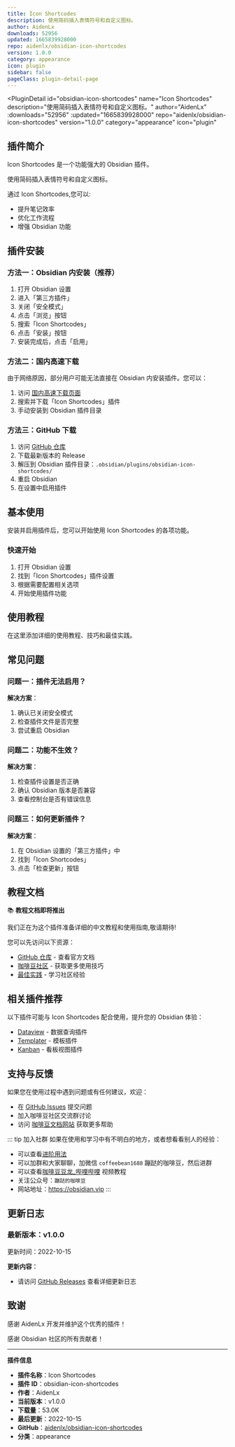 ```yaml
---
title: Icon Shortcodes
description: 使用简码插入表情符号和自定义图标。
author: AidenLx
downloads: 52956
updated: 1665839928000
repo: aidenlx/obsidian-icon-shortcodes
version: 1.0.0
category: appearance
icon: plugin
sidebar: false
pageClass: plugin-detail-page
---
```


<PluginDetail
  id="obsidian-icon-shortcodes"
  name="Icon Shortcodes"
  description="使用简码插入表情符号和自定义图标。"
  author="AidenLx"
  :downloads="52956"
  :updated="1665839928000"
  repo="aidenlx/obsidian-icon-shortcodes"
  version="1.0.0"
  category="appearance"
  icon="plugin"
>

<!-- AUTO_GENERATED_START -->
## 插件简介

Icon Shortcodes 是一个功能强大的 Obsidian 插件。

使用简码插入表情符号和自定义图标。

通过 Icon Shortcodes,您可以:

- 提升笔记效率
- 优化工作流程
- 增强 Obsidian 功能

<!-- AUTO_GENERATED_END -->

<!-- AUTO_GENERATED_START -->
## 插件安装

### 方法一：Obsidian 内安装（推荐）

1. 打开 Obsidian 设置
2. 进入「第三方插件」
3. 关闭「安全模式」
4. 点击「浏览」按钮
5. 搜索「Icon Shortcodes」
6. 点击「安装」按钮
7. 安装完成后，点击「启用」

### 方法二：国内高速下载

由于网络原因，部分用户可能无法直接在 Obsidian 内安装插件。您可以：

1. 访问 [国内高速下载页面](/zh/documentation/obsidian-plugins-download.html)
2. 搜索并下载「Icon Shortcodes」插件
3. 手动安装到 Obsidian 插件目录

### 方法三：GitHub 下载

1. 访问 [GitHub 仓库](https://github.com/aidenlx/obsidian-icon-shortcodes)
2. 下载最新版本的 Release
3. 解压到 Obsidian 插件目录：`.obsidian/plugins/obsidian-icon-shortcodes/`
4. 重启 Obsidian
5. 在设置中启用插件

## 基本使用

安装并启用插件后，您可以开始使用 Icon Shortcodes 的各项功能。

### 快速开始

1. 打开 Obsidian 设置
2. 找到「Icon Shortcodes」插件设置
3. 根据需要配置相关选项
4. 开始使用插件功能

<!-- AUTO_GENERATED_END -->

<!-- CUSTOM_CONTENT_START:tutorial -->
## 使用教程

在这里添加详细的使用教程、技巧和最佳实践。

<!-- CUSTOM_CONTENT_END:tutorial -->

<!-- SHARED_CONTENT_START -->
## 常见问题

### 问题一：插件无法启用？

**解决方案**：
1. 确认已关闭安全模式
2. 检查插件文件是否完整
3. 尝试重启 Obsidian

### 问题二：功能不生效？

**解决方案**：
1. 检查插件设置是否正确
2. 确认 Obsidian 版本是否兼容
3. 查看控制台是否有错误信息

### 问题三：如何更新插件？

**解决方案**：
1. 在 Obsidian 设置的「第三方插件」中
2. 找到「Icon Shortcodes」
3. 点击「检查更新」按钮

## 教程文档

📚 **教程文档即将推出**

我们正在为这个插件准备详细的中文教程和使用指南,敬请期待!

您可以先访问以下资源：
- [GitHub 仓库](https://github.com/aidenlx/obsidian-icon-shortcodes) - 查看官方文档
- [咖啡豆社区](/zh/bases/) - 获取更多使用技巧
- [最佳实践](/zh/best-practices/) - 学习社区经验

## 相关插件推荐

以下插件可能与 Icon Shortcodes 配合使用，提升您的 Obsidian 体验：

- [Dataview](/zh/plugins/dataview.html) - 数据查询插件
- [Templater](/zh/plugins/templater-obsidian.html) - 模板插件
- [Kanban](/zh/plugins/obsidian-kanban.html) - 看板视图插件

## 支持与反馈

如果您在使用过程中遇到问题或有任何建议，欢迎：

- 在 [GitHub Issues](https://github.com/aidenlx/obsidian-icon-shortcodes/issues) 提交问题
- 加入咖啡豆社区交流群讨论
- 访问 [咖啡豆文档网站](https://obsidian.vip) 获取更多帮助

::: tip 加入社群
如果在使用和学习中有不明白的地方，或者想看看别人的经验：
- 可以查看[进阶用法](/zh/advanced)
- 可以加群和大家聊聊，加微信 `coffeebean1688` 蹦跶的咖啡豆，然后进群
- 可以查看[咖啡豆豆龙_哔哩哔哩](https://space.bilibili.com/618777356) 视频教程
- 关注公众号：`蹦跶的咖啡豆`
- 网站地址：https://obsidian.vip
:::
<!-- SHARED_CONTENT_END -->

<!-- AUTO_GENERATED_START -->
## 更新日志

### 最新版本：v1.0.0

更新时间：2022-10-15

**更新内容**：
- 请访问 [GitHub Releases](https://github.com/aidenlx/obsidian-icon-shortcodes/releases) 查看详细更新日志

## 致谢

感谢 AidenLx 开发并维护这个优秀的插件！

感谢 Obsidian 社区的所有贡献者！

---

**插件信息**
- **插件名称**：Icon Shortcodes
- **插件 ID**：obsidian-icon-shortcodes
- **作者**：AidenLx
- **当前版本**：v1.0.0
- **下载量**：53.0K
- **最后更新**：2022-10-15
- **GitHub**：[aidenlx/obsidian-icon-shortcodes](https://github.com/aidenlx/obsidian-icon-shortcodes)
- **分类**：appearance
<!-- AUTO_GENERATED_END -->

</PluginDetail>


